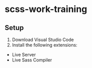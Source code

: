 # scss-work-training

## Setup

1. Download Visual Studio Code
2. Install the following extensions:
  * Live Server
  * Live Sass Compiler
